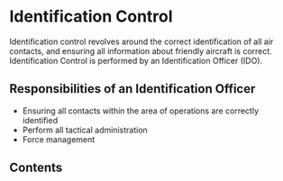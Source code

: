 # Identification Control

Identification control revolves around the correct identification of all air contacts, and ensuring all information about friendly aircraft is correct. Identification Control is performed by an Identification Officer (IDO).

## Responsibilities of an Identification Officer

- Ensuring all contacts within the area of operations are correctly identified
- Perform all tactical administration
- Force management

## Contents

